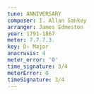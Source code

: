 ```yaml
---
tune: ANNIVERSARY
composer: I. Allan Sankey
arranger: James Edmeston
year: 1791-1867
meter: 7.7.7.3.
key: D♭ Major
anacrusis: 4
meter_error: '0'
time_signature: 3/4
meterError: 0
timeSignature: 3/4
---
```

